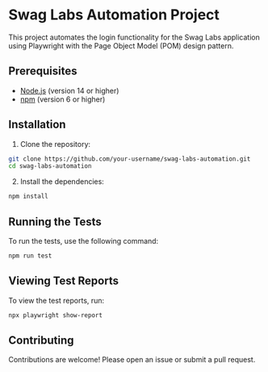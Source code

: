 # Swag Labs Automation Project

This project automates the login functionality for the Swag Labs application using Playwright with the Page Object Model (POM) design pattern.

## Prerequisites

- [Node.js](https://nodejs.org/en/download/) (version 14 or higher)
- [npm](https://www.npmjs.com/get-npm) (version 6 or higher)

## Installation

1. Clone the repository:

```sh
git clone https://github.com/your-username/swag-labs-automation.git
cd swag-labs-automation
```

2. Install the dependencies:

```sh
npm install
```

## Running the Tests

To run the tests, use the following command:

```sh
npm run test
```

## Viewing Test Reports

To view the test reports, run:

```sh
npx playwright show-report
```

## Contributing

Contributions are welcome! Please open an issue or submit a pull request.




